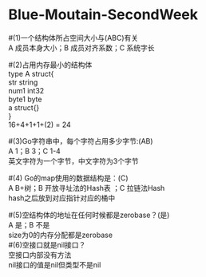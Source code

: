 # Blue-Moutain-SecondWeek  
#(1)一个结构体所占空间大小与(ABC)有关  
  A 成员本身大小；B 成员对齐系数；C 系统字长  

#(2)占用内存最小的结构体   
type A struct{  
  str string  
  num1 int32  
  byte1 byte  
  a struct{}  
}  
16+4+1+1+(2) = 24  

#(3)Go字符串中，每个字符占用多少字节:(AB)  
A 1；B 3；C 1-4  
英文字符为一个字节，中文字符为3个字节  

#(4) Go的map使用的数据结构是：(C)  
  A B+树；B 开放寻址法的Hash表 ；C 拉链法Hash  
hash之后放到对应指针对应的桶中  

#(5)空结构体的地址在任何时候都是zerobase？(是)  
  A 是；B 不是  
  size为0的内存分配都是zerobase  
#(6)空接口就是nil接口？  
  空接口内部没有方法  
  nil接口的值是nil但类型不是nil  
  
